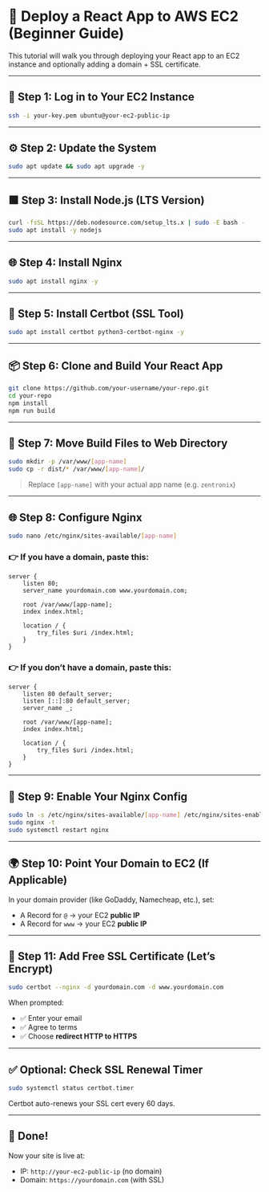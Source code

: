 # 🚀 Deploy a React App to AWS EC2 (Beginner Guide)

This tutorial will walk you through deploying your React app to an EC2 instance and optionally adding a domain + SSL certificate.

---

## 🔐 Step 1: Log in to Your EC2 Instance

```bash
ssh -i your-key.pem ubuntu@your-ec2-public-ip
```

---

## ⚙️ Step 2: Update the System

```bash
sudo apt update && sudo apt upgrade -y
```

---

## 🟩 Step 3: Install Node.js (LTS Version)

```bash
curl -fsSL https://deb.nodesource.com/setup_lts.x | sudo -E bash -
sudo apt install -y nodejs
```

---

## 🌐 Step 4: Install Nginx

```bash
sudo apt install nginx -y
```

---

## 🔐 Step 5: Install Certbot (SSL Tool)

```bash
sudo apt install certbot python3-certbot-nginx -y
```

---

## 📦 Step 6: Clone and Build Your React App

```bash
git clone https://github.com/your-username/your-repo.git
cd your-repo
npm install
npm run build
```

---

## 📁 Step 7: Move Build Files to Web Directory

```bash
sudo mkdir -p /var/www/[app-name]
sudo cp -r dist/* /var/www/[app-name]/
```

> Replace `[app-name]` with your actual app name (e.g. `zentronix`)

---

## 🌐 Step 8: Configure Nginx

```bash
sudo nano /etc/nginx/sites-available/[app-name]
```

### 👉 If you **have a domain**, paste this:

```nginx
server {
    listen 80;
    server_name yourdomain.com www.yourdomain.com;

    root /var/www/[app-name];
    index index.html;

    location / {
        try_files $uri /index.html;
    }
}
```

### 👉 If you **don’t have a domain**, paste this:

```nginx
server {
    listen 80 default_server;
    listen [::]:80 default_server;
    server_name _;

    root /var/www/[app-name];
    index index.html;

    location / {
        try_files $uri /index.html;
    }
}
```

---

## 🔗 Step 9: Enable Your Nginx Config

```bash
sudo ln -s /etc/nginx/sites-available/[app-name] /etc/nginx/sites-enabled/
sudo nginx -t
sudo systemctl restart nginx
```

---

## 🌍 Step 10: Point Your Domain to EC2 (If Applicable)

In your domain provider (like GoDaddy, Namecheap, etc.), set:

* A Record for `@` → your EC2 **public IP**
* A Record for `www` → your EC2 **public IP**

---

## 🔐 Step 11: Add Free SSL Certificate (Let’s Encrypt)

```bash
sudo certbot --nginx -d yourdomain.com -d www.yourdomain.com
```

When prompted:

* ✅ Enter your email
* ✅ Agree to terms
* ✅ Choose **redirect HTTP to HTTPS**

---

## ✅ Optional: Check SSL Renewal Timer

```bash
sudo systemctl status certbot.timer
```

Certbot auto-renews your SSL cert every 60 days.

---

## 🎉 Done!

Now your site is live at:

* IP: `http://your-ec2-public-ip` (no domain)
* Domain: `https://yourdomain.com` (with SSL)